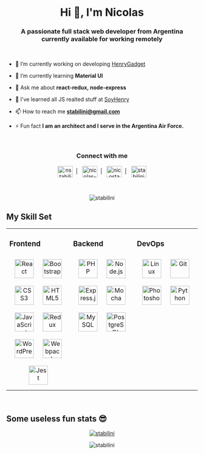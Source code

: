 <h1 align="center">Hi 👋, I'm Nicolas</h1>
<h3 align="center">A passionate full stack web developer from Argentina currently available for working remotely</h3>

<br />

- 🔭 I’m currently working on developing [HenryGadget](https://pf-henrygadget.onrender.com/)

- 🌱 I’m currently learning **Material UI**

- 💬 Ask me about **react-redux, node-express**

- 💛 I've learned all JS realted stuff at [SoyHenry](https://www.soyhenry.com/)

- 📫 How to reach me **stabilini@gmail.com**

- ⚡ Fun fact **I am an architect and I serve in the Argentina Air Force.**

<br />
<h3 align="center">Connect with me</h3>
<p align="center">
<a href="https://twitter.com/nstabilini" target="blank"><img align="center" src="https://raw.githubusercontent.com/rahuldkjain/github-profile-readme-generator/master/src/images/icons/Social/twitter.svg" alt="nstabilini" height="30" width="40" /></a>&nbsp;&nbsp;|&nbsp;&nbsp;
<a href="https://linkedin.com/in/nicolas-stabilini" target="blank"><img align="center" src="https://raw.githubusercontent.com/rahuldkjain/github-profile-readme-generator/master/src/images/icons/Social/linked-in-alt.svg" alt="nicolas-stabilini" height="30" width="40" /></a>&nbsp;&nbsp;|&nbsp;&nbsp;
<a href="https://instagram.com/nicostabilini" target="blank"><img align="center" src="https://raw.githubusercontent.com/rahuldkjain/github-profile-readme-generator/master/src/images/icons/Social/instagram.svg" alt="nicostabilini" height="30" width="40" /></a>&nbsp;&nbsp;|&nbsp;&nbsp;
<!-- <a href="https://www.youtube.com/c/stabilini" target="blank"><img align="center" src="https://raw.githubusercontent.com/rahuldkjain/github-profile-readme-generator/master/src/images/icons/Social/youtube.svg" alt="stabilini" height="30" width="40" /></a>&nbsp;&nbsp;|&nbsp;&nbsp; -->
<a href="https://www.hackerrank.com/stabilini" target="blank"><img align="center" src="https://raw.githubusercontent.com/rahuldkjain/github-profile-readme-generator/master/src/images/icons/Social/hackerrank.svg" alt="stabilini" height="30" width="40" /></a>
</p>
<br />
<p align="center"> <img src="https://komarev.com/ghpvc/?username=stabilini&label=Profile%20views&color=0e75b6&style=flat" alt="stabilini" /> </p>
<!-- <div align="center">
  <a href="https://paypal.me/stabilini" target="_blank" style="display: inline-block;">
      <img
          src="https://img.shields.io/badge/Donate-PayPal-blue.svg?style=flat-square&logo=paypal" 
          align="center"
      />
  </a>
  <a href="https://www.buymeacoffee.com/stabilini" target="_blank" style="display: inline-block;">
      <img
          src="https://img.shields.io/badge/Donate-Buy%20Me%20A%20Coffee-orange.svg?style=flat-square&logo=buymeacoffee" 
          align="center"
      />
  </a>
</div>  -->

## My Skill Set

<table border="0"><tr><td valign="top" width="33%">

### Frontend

<div align="center">  
<a href="https://reactjs.org/" target="_blank"><img style="margin: 10px" src="https://profilinator.rishav.dev/skills-assets/react-original-wordmark.svg" alt="React" height="50" /></a>  
<a href="https://getbootstrap.com/docs/3.4/javascript/" target="_blank"><img style="margin: 10px" src="https://profilinator.rishav.dev/skills-assets/bootstrap-plain.svg" alt="Bootstrap" height="50" /></a>  
<a href="https://www.w3schools.com/css/" target="_blank"><img style="margin: 10px" src="https://profilinator.rishav.dev/skills-assets/css3-original-wordmark.svg" alt="CSS3" height="50" /></a>  
<a href="https://en.wikipedia.org/wiki/HTML5" target="_blank"><img style="margin: 10px" src="https://profilinator.rishav.dev/skills-assets/html5-original-wordmark.svg" alt="HTML5" height="50" /></a>  
<a href="https://www.javascript.com/" target="_blank"><img style="margin: 10px" src="https://profilinator.rishav.dev/skills-assets/javascript-original.svg" alt="JavaScript" height="50" /></a>  
<a href="https://redux.js.org/" target="_blank"><img style="margin: 10px" src="https://profilinator.rishav.dev/skills-assets/redux-original.svg" alt="Redux" height="50" /></a>  
<a href="https://wordpress.com/" target="_blank"><img style="margin: 10px" src="https://profilinator.rishav.dev/skills-assets/wordpress.png" alt="WordPress" height="50" /></a>  
<a href="https://webpack.js.org/" target="_blank"><img style="margin: 10px" src="https://profilinator.rishav.dev/skills-assets/webpack-original.svg" alt="Webpack" height="50" /></a>  
<a href="https://www.jestjs.io/" target="_blank"><img style="margin: 10px" src="https://profilinator.rishav.dev/skills-assets/jest.svg" alt="Jest" height="50" /></a>  
</div>

</td><td valign="top" width="33%">

### Backend

<div align="center">  
<a href="https://www.php.net/" target="_blank"><img style="margin: 10px" src="https://profilinator.rishav.dev/skills-assets/php-original.svg" alt="PHP" height="50" /></a>  
<a href="https://nodejs.org/" target="_blank"><img style="margin: 10px" src="https://profilinator.rishav.dev/skills-assets/nodejs-original-wordmark.svg" alt="Node.js" height="50" /></a>  
<a href="https://expressjs.com/" target="_blank"><img style="margin: 10px" src="https://profilinator.rishav.dev/skills-assets/express-original-wordmark.svg" alt="Express.js" height="50" /></a>  
<a href="https://mochajs.org/" target="_blank"><img style="margin: 10px" src="https://profilinator.rishav.dev/skills-assets/mocha.png" alt="Mocha" height="50" /></a>  
<a href="https://www.mysql.com/" target="_blank"><img style="margin: 10px" src="https://profilinator.rishav.dev/skills-assets/mysql-original-wordmark.svg" alt="MySQL" height="50" /></a>  
<a href="https://www.postgresql.org/" target="_blank"><img style="margin: 10px" src="https://profilinator.rishav.dev/skills-assets/postgresql-original-wordmark.svg" alt="PostgreSQL" height="50" /></a>  
</div>

</td><td valign="top" width="33%">

### DevOps

<div align="center">  
<a href="https://www.linux.org/" target="_blank"><img style="margin: 10px" src="https://profilinator.rishav.dev/skills-assets/linux-original.svg" alt="Linux" height="50" /></a>  
<a href="https://github.com/" target="_blank"><img style="margin: 10px" src="https://profilinator.rishav.dev/skills-assets/git-scm-icon.svg" alt="Git" height="50" /></a>  
<a href="https://www.adobe.com/in/products/photoshop.html" target="_blank"><img style="margin: 10px" src="https://profilinator.rishav.dev/skills-assets/photoshop-plain.svg" alt="Photoshop" height="50" /></a>  
<a href="https://www.python.org/" target="_blank"><img style="margin: 10px" src="https://profilinator.rishav.dev/skills-assets/python-original.svg" alt="Python" height="50" /></a>  
</div>

</td></tr></table>
<br />

## Some useless fun stats 😎
<div align="center">

  <a href="https://github.com/ryo-ma/github-profile-trophy"><img src="https://github-profile-trophy.vercel.app/?username=stabilini" alt="stabilini" /></a>
  
  <!-- ![Anurag's GitHub stats](https://github-readme-stats.vercel.app/api?username=stabilini) -->
  
  <!-- ![Top Langs](https://github-readme-stats.vercel.app/api/top-langs/?username=stabilini) -->

  <img src="https://github-readme-streak-stats.herokuapp.com/?user=stabilini&" alt="stabilini" />

</div>


<!-- <p><img align="left" src="https://github-readme-stats.vercel.app/api/top-langs?username=stabilini&show_icons=true&locale=en&layout=compact" alt="stabilini" /></p>

<p>&nbsp;<img align="center" src="https://github-readme-stats.vercel.app/api?username=stabilini&show_icons=true&locale=en" alt="stabilini" /></p>  -->
